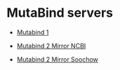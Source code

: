 # MutaBind servers


* [Mutabind 1](https://www.ncbi.nlm.nih.gov/research/mutabind/)

* [Mutabind 2 Mirror NCBI](https://www.ncbi.nlm.nih.gov/research/mutabind2/)

* [Mutabind 2 Mirror Soochow](https://lilab.jysw.suda.edu.cn/research/mutabind2/)

